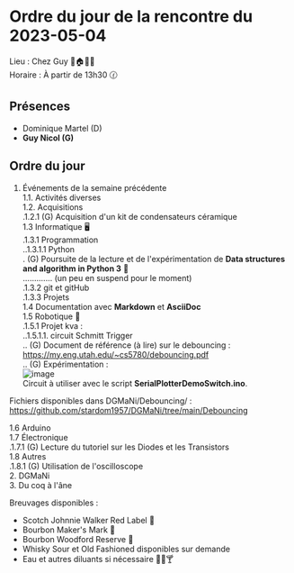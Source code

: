 # Ordre du jour de la rencontre du 2023-05-04
Lieu :    Chez Guy 🎄🏠🌳🌲  
Horaire : À partir de 13h30 🕜  
## Présences
* Dominique Martel (D)  
* **Guy Nicol (G)**  

## Ordre du jour
1. Événements de la semaine précédente  
 1.1.  Activités diverses  
 1.2.  Acquisitions  
 .1.2.1 (G) Acquisition d'un kit de condensateurs céramique  
 1.3 Informatique 🖥  
.1.3.1 Programmation  
..1.3.1.1 Python  
. (G) Poursuite de la lecture et de l'expérimentation de **Data structures and algorithm in Python 3** 📖  
.............  (un peu en suspend pour le moment)  
.1.3.2 git et gitHub  
.1.3.3 Projets  
1.4 Documentation avec **Markdown** et **AsciiDoc**  
1.5 Robotique 🤖  
.1.5.1 Projet kva :  
..1.5.1.1. circuit Schmitt Trigger  
.. (G) Document de référence (à lire) sur le debouncing : https://my.eng.utah.edu/~cs5780/debouncing.pdf  
.. (G) Expérimentation :  
![image](https://user-images.githubusercontent.com/105818788/233431984-cf6b5dc2-bdc7-40c8-b88d-237d0d0a0fd6.png)  
Circuit à utiliser avec le script **SerialPlotterDemoSwitch.ino**.  
  
Fichiers disponibles dans DGMaNi/Debouncing/ : https://github.com/stardom1957/DGMaNi/tree/main/Debouncing  

1.6 Arduino  
1.7 Électronique  
.1.7.1 (G) Lecture du tutoriel sur les Diodes et les Transistors  
1.8 Autres  
.1.8.1 (G) Utilisation de l'oscilloscope  
2. DGMaNi  
3. Du coq à l'âne    


Breuvages disponibles :
  * Scotch Johnnie Walker Red Label 🥃
  * Bourbon Maker's Mark 🥃  
  * Bourbon Woodford Reserve 🥃  
  * Whisky Sour et Old Fashioned disponibles sur demande
  * Eau et autres diluants si nécessaire 🍶🍺🍸
  
  
